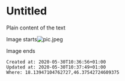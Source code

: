 # Untitled
Plain content of the text

Image starts![pic.jpeg](./_resources/untitled.resources/pic.jpeg)

Image ends

    Created at: 2020-05-30T10:36:56+01:00
    Updated at: 2020-05-30T10:37:49+01:00
    Where: 18.13947104762727,46.37542724609375



